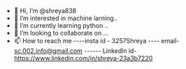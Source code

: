 - 👋 Hi, I’m @shreya838
- 👀 I’m interested in machine larning.. 
- 🌱 I’m currently learning python ..
- 💞️ I’m looking to collaborate on ...
- 📫 How to reach me ----insta id - 3257Shreya ---- email- sc.002.info@gmail.com ------ Linkedln id- https://www.linkedin.com/in/shreya-23a3b7220

<!---
shreya838/shreya838 is a ✨ special ✨ repository because its `README.md` (this file) appears on your GitHub profile.
You can click the Preview link to take a look at your changes.
--->
